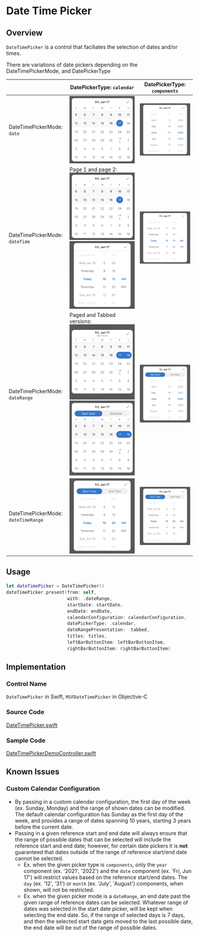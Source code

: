 # Date Time Picker

## Overview
`DateTimePicker` is a control that faciliates the selection of dates and/or times.

There are variations of date pickers depending on the DateTimePickerMode, and DatePickerType

| | DatePickerType: `calendar` | DatePickerType: `components`
| - | - | - |
| DateTimePickerMode: `date` | ![Date-Calendar.png](.attachments/Date-Calendar.png) | ![Date-Components.png](.attachments/Date-Components.png) |
| DateTimePickerMode: `dateTime` | Page 1 and page 2: ![DateTime-Calendar-1.png](.attachments/DateTime-Calendar-1.png) ![DateTime-Calendar-2.png](.attachments/DateTime-Calendar-2.png) | ![DateTime-Components.png](.attachments/DateTime-Components.png) |
| DateTimePickerMode: `dateRange` | Paged and Tabbed versions: ![DateRange-Calendar-Paged.png](.attachments/DateRange-Calendar-Paged.png) ![DateRange-Calendar-Tabbed.png](.attachments/DateRange-Calendar-Tabbed.png) | ![DateRange-Components.png](.attachments/DateRange-Components.png) |
| DateTimePickerMode: `dateTimeRange` | ![DateTimeRange.png](.attachments/DateTimeRange.png) | ![DateTimeRange.png](.attachments/DateTimeRange.png) |

## Usage
```Swift
let dateTimePicker = DateTimePicker()
dateTimePicker.present(from: self,
                       with: .dateRange,
                       startDate: startDate,
                       endDate: endDate,
                       calendarConfiguration: calendarConfiguration,
                       datePickerType: .calendar,
                       dateRangePresentation: .tabbed,
                       titles: titles,
                       leftBarButtonItem: leftBarButtonItem,
                       rightBarButtonItem: rightBarButtonItem)
```

## Implementation
### Control Name
`DateTimePicker` in Swift, `MSFDateTimePicker` in Objective-C
### Source Code
[DateTimePicker.swift](https://github.com/microsoft/fluentui-apple/blob/main/ios/FluentUI/Date%20Time%20Pickers/DateTimePicker.swift)
### Sample Code
[DateTimePickerDemoController.swift](https://github.com/microsoft/fluentui-apple/blob/main/ios/FluentUI.Demo/FluentUI.Demo/Demos/DateTimePickerDemoController.swift)

## Known Issues
### Custom Calendar Configuration
- By passing in a custom calendar configuration, the first day of the week (ex. Sunday, Monday) and the range of shown dates can be modified. The default calendar configuration has Sunday as the first day of the week, and provides a range of dates spanning 10 years, starting 3 years before the current date.
- Passing in a given reference start and end date will always ensure that the range of possible dates that can be selected will include the reference start and end date; however, for certain date pickers it is **not** guaranteed that dates outside of the range of reference start/end date cannot be selected.
  - Ex. when the given picker type is `components`, only the `year` component (ex. '2021', '2022') and the `date` component (ex. 'Fri, Jun 17') will restrict values based on the reference start/end dates. The `day` (ex. '12', '31') or `month` (ex. 'July', 'August') components, when shown, will not be restricted.
  - Ex. when the given picker mode is a `dateRange`, an end date past the given range of reference dates can be selected. Whatever range of dates was selected in the start date picker, will be kept when selecting the end date. So, if the range of selected days is 7 days, and then the selected start date gets moved to the last possible date, the end date will be out of the range of possible dates.
